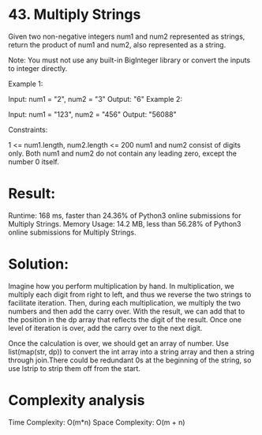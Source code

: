 # 43. Multiply Strings

Given two non-negative integers num1 and num2 represented as strings, return the product of num1 and num2, also represented as a string.

Note: You must not use any built-in BigInteger library or convert the inputs to integer directly.

 

Example 1:

Input: num1 = "2", num2 = "3"
Output: "6"
Example 2:

Input: num1 = "123", num2 = "456"
Output: "56088"
 

Constraints:

1 <= num1.length, num2.length <= 200
num1 and num2 consist of digits only.
Both num1 and num2 do not contain any leading zero, except the number 0 itself.

# Result:

Runtime: 168 ms, faster than 24.36% of Python3 online submissions for Multiply Strings.
Memory Usage: 14.2 MB, less than 56.28% of Python3 online submissions for Multiply Strings.

# Solution:

Imagine how you perform multiplication by hand. In multiplication, we multiply each digit from right to left, and thus we reverse the two strings to facilitate iteration. Then, during each multiplication, we multiply the two numbers and then add the carry over. With the result, we can add that to the position in the dp array that reflects the digit of the result. Once one level of iteration is over, add the carry over to the next digit.

Once the calculation is over, we should get an array of number. Use list(map(str, dp)) to convert the int array into a string array and then a string through join.There could be redundant 0s at the beginning of the string, so use lstrip to strip them off from the start.

# Complexity analysis

Time Complexity: O(m*n)
Space Complexity: O(m + n)

